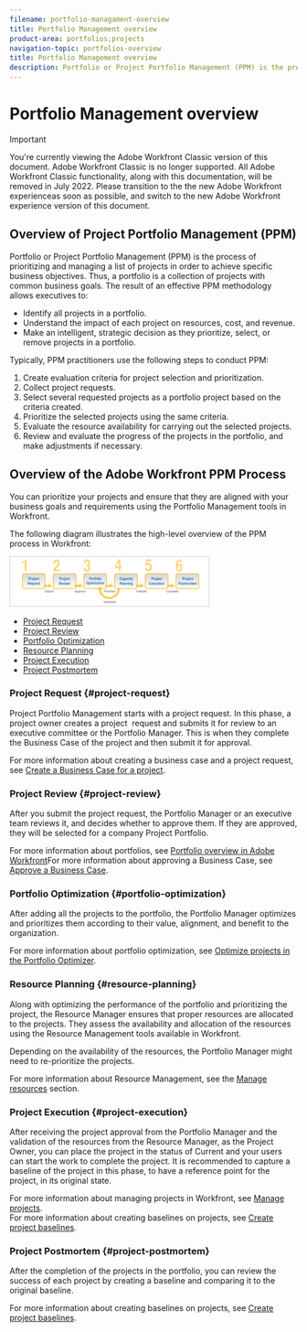 ```yaml
---
filename: portfolio-managament-overview
title: Portfolio Management overview
product-area: portfolios;projects
navigation-topic: portfolios-overview
title: Portfolio Management overview
description: Portfolio or Project Portfolio Management (PPM) is the process of prioritizing and managing a list of projects in order to achieve specific business objectives. Thus, a portfolio is a collection of projects with common business goals. The result of an effective PPM methodology allows executives to - EDIT ME.
---
```


# Portfolio Management overview

>[!IMPORTANT]
>
>You're currently viewing the Adobe Workfront Classic version of this document. Adobe Workfront Classic is no longer supported. All Adobe Workfront Classic functionality, along with this documentation, will be removed in July 2022. Please transition to the the new Adobe Workfront experienceas soon as possible, and switch to the new Adobe Workfront experience version of this document.

## Overview of Project Portfolio Management (PPM)

Portfolio or Project Portfolio Management (PPM) is the process of prioritizing and managing a list of projects in order to achieve specific business objectives. Thus, a portfolio is a collection of projects with common business goals. The result of an effective PPM methodology allows executives to:

* Identify all projects in a portfolio.
* Understand the impact of each project on resources, cost, and revenue.
* Make an intelligent, strategic decision as they prioritize, select, or remove projects in a portfolio.

Typically, PPM practitioners use the following steps to conduct PPM:

1. Create evaluation criteria for project selection and prioritization.
1. Collect project requests.
1. Select several requested projects as a portfolio project based on the criteria created.
1. Prioritize the selected projects using the same criteria.
1. Evaluate the resource availability for carrying out the selected projects.
1. Review and evaluate the progress of the projects in the portfolio, and make adjustments if necessary.

## Overview of the Adobe Workfront&nbsp;PPM Process

You can prioritize your projects and ensure that they are aligned with your business goals and requirements using the Portfolio Management tools in Workfront.

The following diagram illustrates the high-level overview of the PPM process in Workfront:

![](assets/pm1-350x88.png)

* [Project Request](#project-request) 
* [Project Review](#project-review)
* [Portfolio Optimization](#portfolio-optimization)
* [Resource Planning](#resource-planning)
* [Project Execution](#project-execution)
* [Project Postmortem](#project-postmortem)

### Project Request {#project-request}

Project Portfolio Management starts with a project request. In this phase, a project owner creates a project&nbsp; request and submits it for review to an executive committee or the Portfolio Manager. This is when they complete the Business Case of the project and then submit it for approval.&nbsp;

For more information about creating a business case and a project request, see [Create a Business Case for a project](../../../manage-work/projects/define-a-business-case/create-business-case.md).

### Project Review {#project-review}

After you submit the project request, the Portfolio Manager or an executive team reviews it, and decides whether to approve them. If they are approved, they will be selected for&nbsp;a company Project Portfolio.

For more information about portfolios, see [Portfolio overview in Adobe Workfront](../../../manage-work/portfolios/portfolios-overview/portfolio-overview.md)For more information about approving a Business Case, see [Approve a Business Case](../../../manage-work/projects/define-a-business-case/approve-business-case.md).

### Portfolio Optimization {#portfolio-optimization}

After adding all the projects to the portfolio, the Portfolio Manager optimizes and prioritizes them according to their value, alignment, and benefit to the organization.

For more information about portfolio optimization, see [Optimize projects in the Portfolio Optimizer](../../../manage-work/portfolios/portfolio-optimizer/optimize-projects-in-portfolio-optimizer.md).

### Resource Planning {#resource-planning}

Along with optimizing the performance of the portfolio and prioritizing the project, the Resource Manager ensures that proper resources are allocated to the projects. They assess the availability and allocation of the resources using the Resource Management tools available in Workfront.

Depending on the availability of the resources, the Portfolio Manager might need to re-prioritize the projects.&nbsp;

For more information about Resource Management, see the [Manage resources](../../../resource-mgmt/manage-resources.md) section.

### Project Execution {#project-execution}

After receiving the project approval from the Portfolio Manager and the validation of the resources from the Resource Manager, as the Project Owner, you can place the project in the status of Current and your users can start the work to complete the project. It is recommended to capture a baseline of the project in this phase, to have a reference point for the project, in its original state.

For more information about managing projects in Workfront, see [Manage projects](../../../manage-work/projects/manage-projects/manage-projects-overview.md).  
For more information about creating baselines on projects, see [Create project baselines](../../../manage-work/projects/create-projects/create-baselines.md).

### Project Postmortem {#project-postmortem}

After the completion of the projects in the portfolio, you can review the success of each project by creating a baseline and comparing it to the original baseline.&nbsp;

For more information about creating baselines on projects, see [Create project baselines](../../../manage-work/projects/create-projects/create-baselines.md).&nbsp;
